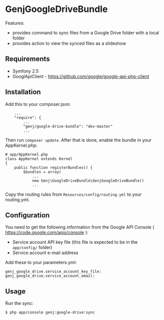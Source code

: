 # GenjGoogleDriveBundle

Features:

* provides command to sync files from a Google Drive folder with a local folder
* provides action to view the synced files as a slideshow



## Requirements

* Symfony 2.5
* GooglApiClient - https://github.com/google/google-api-php-client



## Installation

Add this to your composer.json:

```
    ...
    "require": {
        ...
        "genj/google-drive-bundle": "dev-master"
        ...
```

Then run `composer update`. After that is done, enable the bundle in your AppKernel.php:

```
# app/AppKernel.php
class AppKernel extends Kernel
{
    public function registerBundles() {
        $bundles = array(
            ...
            new Genj\GoogleDriveBundle\GenjGoogleDriveBundle()
            ...
```

Copy the routing rules from ```Resources/config/routing.yml``` to your routing.yml.


## Configuration

You need to get the following information from the Google API Console ( https://code.google.com/apis/console ):

* Service account API key file (this file is expected to be in the ```app/config/``` folder)
* Service account e-mail address

Add these to your parameters.yml:

```
genj_google_drive.service_account_key_file:
genj_google_drive.service_account_email:
```


## Usage

Run the sync:

```
$ php app/console genj:google-drive:sync
```